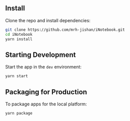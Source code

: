 
## Install

Clone the repo and install dependencies:

```bash
git clone https://github.com/mrh-jishan/iNotebook.git
cd iNotebook
yarn install
```

## Starting Development

Start the app in the `dev` environment:

```bash
yarn start
```

## Packaging for Production

To package apps for the local platform:

```bash
yarn package
```
